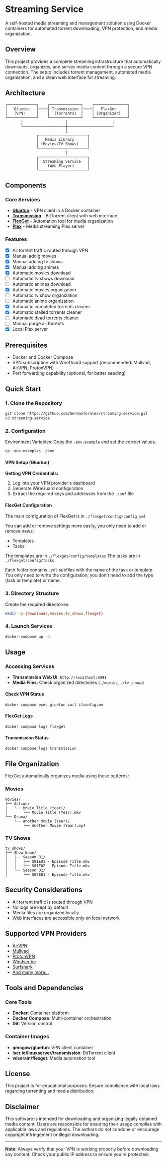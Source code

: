 # Streaming Service

A self-hosted media streaming and management solution using Docker containers for automated torrent downloading, VPN protection, and media organization.

## Overview

This project provides a complete streaming infrastructure that automatically downloads, organizes, and serves media content through a secure VPN connection. The setup includes torrent management, automated media organization, and a clean web interface for streaming.

## Architecture

```
┌─────────────┐    ┌──────────────┐    ┌───────────────┐
│   Gluetun   │────│ Transmission │────│   FlexGet     │
│   (VPN)     │    │  (Torrents)  │    │ (Organizer)   │
└─────────────┘    └──────────────┘    └───────────────┘
       │                   │                    │
       └───────────────────┼────────────────────┘
                           │
              ┌──────────────────────┐
              │   Media Library      │
              │ (Movies/TV Shows)    │
              └──────────────────────┘
                           │
              ┌──────────────────────┐
              │  Streaming Service   │
              │    (Web Player)      │
              └──────────────────────┘
```

## Components

### Core Services

- **[Gluetun](https://github.com/qdm12/gluetun)** - VPN client in a Docker container
- **[Transmission](https://transmissionbt.com/)** - BitTorrent client with web interface
- **[FlexGet](https://flexget.com/)** - Automation tool for media organization
- **[Plex](https://www.plex.tv/media-server-downloads/?cat=computer&plat=linux)** - Media streaming Plex server

### Features

- [x] All torrent traffic routed through VPN
- [x] Manual addig movies
- [x] Manual adding tv shows
- [x] Manual adding animes
- [x] Automatic movies download
- [ ] Automatic tv shows download
- [ ] Automatic animes download
- [x] Automatic movies organization
- [ ] Automatic tv show organization
- [ ] Automatic anime organization
- [x] Automatic completed torrents cleaner
- [x] Automatic stalled torrents cleaner
- [ ] Automatic dead torrents cleaner
- [ ] Manual purge all torrents
- [x] Local Plex server

## Prerequisites

- Docker and Docker Compose
- VPN subscription with WireGuard support (recommended: Mullvad, AirVPN, ProtonVPN)
- Port forwarding capability (optional, for better seeding)

## Quick Start

### 1. Clone the Repository

```bash
git clone https://github.com/GermanTorales/streaming-service.git
cd streaming-service
```

### 2. Configuration

Environment Variables:
Copy the `.env.example` and set the correct values.

```sh
cp .env.examples ./env
```

#### VPN Setup (Gluetun)

**Getting VPN Credentials:**
1. Log into your VPN provider's dashboard
2. Generate WireGuard configuration
3. Extract the required keys and addresses from the `.conf` file

#### FlexGet Configuration

The main configuration of FlexGet is in `./flexget/config/config.yml`

You can add or remove settings more easily, you only need to add or remove news:
- Templates
- Tasks

The templates are in `./flexget/config/templates`
The tasks are in `./flexget/config/tasks`

Each folder contains `.yml` subfiles with the name of the task or template. You only need to write the configuration; you don't need to add the type (task or template) or name.

### 3. Directory Structure

Create the required directories:

```bash
mkdir -p {downloads,movies,tv_shows,flexget}
```

### 4. Launch Services

```bash
docker-compose up -d
```

## Usage

### Accessing Services

- **Transmission Web UI**: `http://localhost:9091`
- **Media Files**: Check organized directories (`./movies`, `./tv_shows`)

#### Check VPN Status
```bash
docker compose exec gluetun curl ifconfig.me
```

#### FlexGet Logs
```bash
docker compose logs flexget
```

#### Transmission Status
```bash
docker compose logs transmission
```

## File Organization

FlexGet automatically organizes media using these patterns:

### Movies
```
movies/
├── Action/
│   └── Movie Title (Year)/
│       └── Movie Title (Year).mkv
└── Drama/
    └── Another Movie (Year)/
        └── Another Movie (Year).mp4
```

### TV Shows
```
tv_shows/
├── Show Name/
│   ├── Season 01/
│   │   ├── S01E01 - Episode Title.mkv
│   │   └── S01E02 - Episode Title.mkv
│   └── Season 02/
│       └── S02E01 - Episode Title.mkv
```

## Security Considerations

- All torrent traffic is routed through VPN
- No logs are kept by default
- Media files are organized locally
- Web interfaces are accessible only on local network

## Supported VPN Providers

- [AirVPN](https://airvpn.org/)
- [Mullvad](https://mullvad.net/)
- [ProtonVPN](https://protonvpn.com/)
- [Windscribe](https://windscribe.com/)
- [Surfshark](https://surfshark.com/)
- [And many more...](https://github.com/qdm12/gluetun/wiki)

## Tools and Dependencies

### Core Tools
- **Docker**: Container platform
- **Docker Compose**: Multi-container orchestration
- **Git**: Version control

### Container Images
- **qmcgaw/gluetun**: VPN client container
- **lscr.io/linuxserver/transmission**: BitTorrent client
- **wiserain/flexget**: Media automation tool

## License

This project is for educational purposes. Ensure compliance with local laws regarding torrenting and media distribution.

## Disclaimer

This software is intended for downloading and organizing legally obtained media content. Users are responsible for ensuring their usage complies with applicable laws and regulations. The authors do not condone or encourage copyright infringement or illegal downloading.

---

**Note**: Always verify that your VPN is working properly before downloading any content. Check your public IP address to ensure you're protected.
